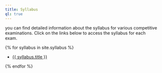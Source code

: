 ```yaml
---
title: Syllabus
ql: true
---
```


you can find detailed information about the syllabus for various competitive examinations. Click on the links below to access the syllabus for each exam.
<div>
{% for syllabus in site.syllabus %}
<ul>
<li><a href="{{ syllabus.url }}">{{ syllabus.title }}</a></li>
</ul>
{% endfor %}
</div>
